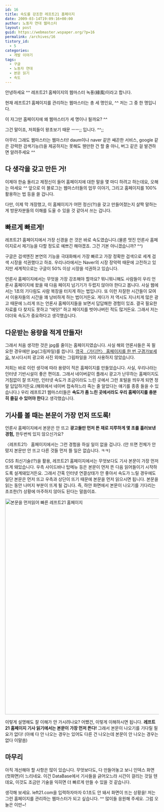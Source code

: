 ```yaml
---
id: 16
title: 속도를 강조한 레프트21 홈페이지
date: 2009-03-14T19:09:16+00:00
author: 노동자 연대 웹마스터
layout: post
guid: https://webmaster.wspaper.org/?p=16
permalink: /archives/16
tistory_id:
  - 5
categories:
  - 개발 이야기
tags:
  - 구글
  - 노동자 연대
  - 본문 읽기
  - 속도
---
```

안녕하세요 ^^ 레프트21 홈페이지의 웹마스터 녹풍(綠風)이라고 합니다.

현재 레프트21 홈페이지를 관리하는 웹마스터는 총 세 명인요, ^^ 저는 그 중 한 명입니다.

이 자그만 홈페이지에 왜 웹마스터가 세 명이나 될까요? ^^

그건 말이죠, 저희들이 왕초보기 때문 ㅡㅡ;; 입니다. ^^;;

아무리 그래도 웹마스터는 웹마스터! daum이나 naver 같은 쌔끈한 서비스, google 같은 강력한 검색기능(!)을 제공하지는 못해도 웬만한 건 할 줄 아니, 버그 같은 걸 발견하면 알려주세요 ^^

## 다 생각을 갖고 만든 거!

이제야 한숨 돌리고 제정신이 들어 홈페이지에 대한 말을 몇 마디 하려고 하는데요, 오해는 마세요 ^^ 앞으로 이 블로그는 웹마스터들의 업무 이야기, 그리고 홈페이지를 100% 활용하는 법 등을 쓸 겁니다.

다만, 이제 막 개장했고, 이 홈페이지가 어떤 정신(?!)을 갖고 만들어졌는지 살짝 말하는 게 방문자분들의 이해를 도울 수 있을 것 같아서 쓰는 겁니다.

## 빠르게 빠르게!

레프트21 홈페이지에서 가장 신경을 쓴 것은 바로 속도였습니다.(물론 멋진 언론사 홈페이지로서 제기능을 다할 정도로 예쁘긴 해야겠죠. 그건 기본 아니겠습니까? ^^)

구글은 검색엔진 본연의 기능을 극대화해서 가장 빠르고 가장 정확한 검색으로 세계 검색 시장을 석권했다고 하죠. 우리나라에서는 Naver의 시장 장악력 때문에 고전하고 있지만 세계적으로는 구글이 50% 이상 시장을 석권하고 있습니다.

언론사 홈페이지에서는 무엇을 가장 강조해야 할까요? 뭐니뭐니해도 사람들이 우리 언론사 홈페이지에 왔을 때 다음 페이지 넘기기가 두렵지 않아야 한다고 봅니다. 사실 웹에서는 1초의 기다림도 사람 복장을 터지게 하는 법입니다. 또 이런 자잘한 시간들이 모여서 이용자들의 시간을 꽤 낭비하게 하는 법이거든요. 게다가 저 역시도 지나치게 많은 광고 때문에 느리게 뜨는 언론사 홈페이지들을 보면서 답답해한 경험이 있죠. 결국 필요한 자료를 다 찾지도 못하고 “에잇!” 하고 페이지를 벗어나버린 적도 많거든요. 그래서 저는 더더욱 속도가 중요하다고 생각했습니다.

## 다운받는 용량을 적게 만들자!

그래서 처음 생각한 것은 jpg를 줄이는 홈페이지였습니다. 사실 해외 언론사들은 꼭 필요한 경우에만 jpg(그림파일)를 씁니다. <a href="http://www.guardian.co.uk/" target="_blank">영국 〈가디언〉 홈페이지를 한 번 구경가보세요.</a> 보시다시피 광고와 사진 외에는 그림파일을 거의 사용하지 않았습니다.

저희는 바로 이런 생각에 따라 용량이 적은 홈페이지를 만들었습니다. 사실, 우리나라는 인터넷 기반시설이 좋은 편이죠. 그래서 네이버같이 플래시 광고가 난무하는 홈페이지도 거침없이 잘 뜨지만, 인터넷 속도가 조금이라도 느린 곳에서 그런 포털을 띄우게 되면 정말 답답하거든요.(해외에서 네이버 접속하느라 죽는 줄 알았다는 얘기를 종종 들을 수 있습니다.) 우리 레프트21 웹마스터들은 **속도가 좀 느린 곳에서라도 우리 홈페이지를 충분히 즐길 수 있어야 한다**고 생각했습니다.

## 기사를 볼 때는 본문이 가장 먼저 뜨도록!

언론사 홈페이지에서 본문은 안 뜨고 **광고들만 먼저 뜬 채로 지루하게 몇 초를 흘러보낸 경험,** 한두번씩 있지 않으신가요?

〈레프트21〉 홈페이지에서는 그런 경험을 하실 일이 없을 겁니다. (안 뜨면 전체가 안 떴지 본문만 안 뜨고 다른 것들 먼저 뜰 일은 없습니다. ㅋㅋ)

CSS 최신기술(!?)을 활용, 레프트21 홈페이지에서는 무엇보다도 기사 본문이 가장 먼저 뜨게 돼있습니다. 우측 사이드바나 탑메뉴 등은 본문이 먼저 뜬 다음 읽어들이기 시작하도록 설계돼있거든요. 그래서 간혹 인터넷 연결상태가 안 좋아서 속도가 느릴 경우에도 일단 본문은 먼저 뜨고 우측과 상단이 뜨기 때문에 본문을 먼저 읽으시면 됩니다. 본문을 읽는 동안 나머지 부분이 뜨게 될 겁니다. 즉, 하얀 화면에서 본문이 나오기를 기다리는 초조한(?) 상황에 마주하지 않아도 된다는 말씀이죠.

<img src="https://webmaster.wspaper.org/wp-content/uploads/1/cfile22.uf.15196C4D4D0846ED405641.gif" class="aligncenter" width="540" height="707" alt="본문을 먼저읽어 빠른 레프트21 홈페이지" />

이렇게 설명해도 잘 이해가 안 가시려나요? 어쨌건, 이렇게 이해하시면 됩니다. **레프트21 홈페이지 기사 읽기에서는 본문이 가장 먼저 뜬다!** 그래서 본문이 나오기를 기다릴 필요가 없다! (아예 다 안 나오는 경우는 있어도 다른 건 나오는데 본문이 안 나오는 경우는 없다 이말씀)

## 마무리

아직 개선해야 할 사항은 많이 있습니다. 무엇보다도, 다 만들어놓고 보니 인덱스 화면(첫화면)이 느리네요. 이건 DataBase에서 기사들을 긁어오느라 시간이 걸리는 것일 텐데요, 이것도 조금만 기술을 익히면 더 빠르게 만들 수 있을 것 같습니다.

생각해 보세요. left21.com을 입력하자마자 0.1초도 안 돼서 화면이 뜨는 상황을! 저는 그런 홈페이지를 관리하는 웹마스터가 되고 싶습니다. ^^ 많이들 응원해 주세요. 그럼 오늘은 이만~!